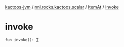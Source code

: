[kactoos-jvm](../../index.md) / [nnl.rocks.kactoos.scalar](../index.md) / [ItemAt](index.md) / [invoke](./invoke.md)

# invoke

`fun invoke(): `[`T`](index.md#T)